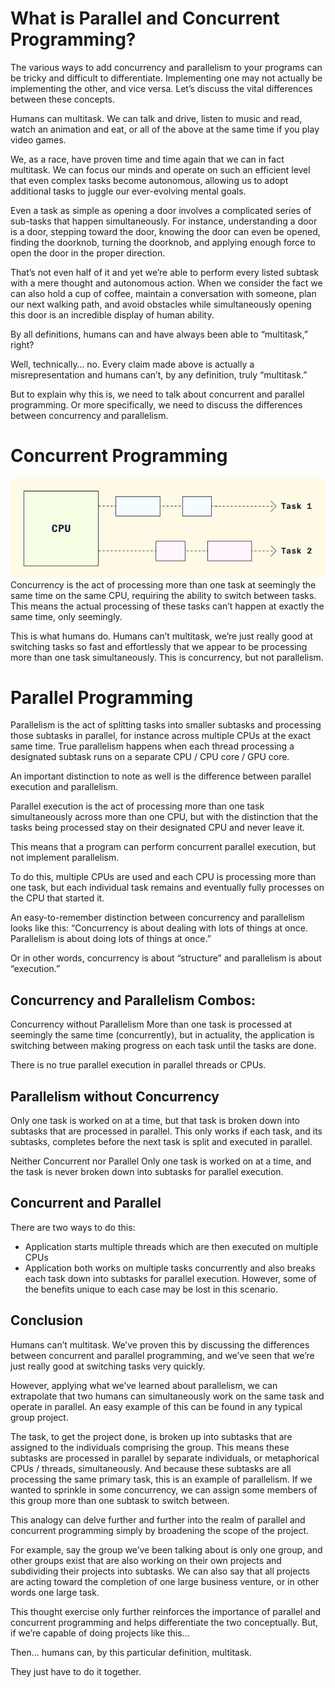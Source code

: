 # What is Parallel and Concurrent Programming?

The various ways to add concurrency and parallelism to your programs can be tricky and difficult to differentiate. Implementing one may not actually be implementing the other, and vice versa. Let’s discuss the vital differences between these concepts.

Humans can multitask. We can talk and drive, listen to music and read, watch an animation and eat, or all of the above at the same time if you play video games.

We, as a race, have proven time and time again that we can in fact multitask. We can focus our minds and operate on such an efficient level that even complex tasks become autonomous, allowing us to adopt additional tasks to juggle our ever-evolving mental goals.

Even a task as simple as opening a door involves a complicated series of sub-tasks that happen simultaneously. For instance, understanding a door is a door, stepping toward the door, knowing the door can even be opened, finding the doorknob, turning the doorknob, and applying enough force to open the door in the proper direction.

That’s not even half of it and yet we’re able to perform every listed subtask with a mere thought and autonomous action. When we consider the fact we can also hold a cup of coffee, maintain a conversation with someone, plan our next walking path, and avoid obstacles while simultaneously opening this door is an incredible display of human ability.

By all definitions, humans can and have always been able to “multitask,” right?

Well, technically… no. Every claim made above is actually a misrepresentation and humans can’t, by any definition, truly “multitask.”

But to explain why this is, we need to talk about concurrent and parallel programming. Or more specifically, we need to discuss the differences between concurrency and parallelism.

# Concurrent Programming
![concurrent](https://github.com/iamAkolab/java_codecademy/blob/main/learn-advanced-java/parallel-and-concurrent-programming/concurrent%20programming.jpg)
Concurrency is the act of processing more than one task at seemingly the same time on the same CPU, requiring the ability to switch between tasks. This means the actual processing of these tasks can’t happen at exactly the same time, only seemingly.

This is what humans do. Humans can’t multitask, we’re just really good at switching tasks so fast and effortlessly that we appear to be processing more than one task simultaneously. This is concurrency, but not parallelism.

# Parallel Programming
Parallelism is the act of splitting tasks into smaller subtasks and processing those subtasks in parallel, for instance across multiple CPUs at the exact same time. True parallelism happens when each thread processing a designated subtask runs on a separate CPU / CPU core / GPU core.

An important distinction to note as well is the difference between parallel execution and parallelism.

Parallel execution is the act of processing more than one task simultaneously across more than one CPU, but with the distinction that the tasks being processed stay on their designated CPU and never leave it.

This means that a program can perform concurrent parallel execution, but not implement parallelism.

To do this, multiple CPUs are used and each CPU is processing more than one task, but each individual task remains and eventually fully processes on the CPU that started it.

An easy-to-remember distinction between concurrency and parallelism looks like this: “Concurrency is about dealing with lots of things at once. Parallelism is about doing lots of things at once.”

Or in other words, concurrency is about “structure” and parallelism is about “execution.”

## Concurrency and Parallelism Combos:
Concurrency without Parallelism
More than one task is processed at seemingly the same time (concurrently), but in actuality, the application is switching between making progress on each task until the tasks are done.

There is no true parallel execution in parallel threads or CPUs.

## Parallelism without Concurrency
Only one task is worked on at a time, but that task is broken down into subtasks that are processed in parallel. This only works if each task, and its subtasks, completes before the next task is split and executed in parallel.

Neither Concurrent nor Parallel
Only one task is worked on at a time, and the task is never broken down into subtasks for parallel execution.

## Concurrent and Parallel
There are two ways to do this:

* Application starts multiple threads which are then executed on multiple CPUs
* Application both works on multiple tasks concurrently and also breaks each task down into subtasks for parallel execution. However, some of the benefits unique to each case may be lost in this scenario.

## Conclusion
Humans can’t multitask. We’ve proven this by discussing the differences between concurrent and parallel programming, and we’ve seen that we’re just really good at switching tasks very quickly.

However, applying what we’ve learned about parallelism, we can extrapolate that two humans can simultaneously work on the same task and operate in parallel. An easy example of this can be found in any typical group project.

The task, to get the project done, is broken up into subtasks that are assigned to the individuals comprising the group. This means these subtasks are processed in parallel by separate individuals, or metaphorical CPUs / threads, simultaneously. And because these subtasks are all processing the same primary task, this is an example of parallelism. If we wanted to sprinkle in some concurrency, we can assign some members of this group more than one subtask to switch between.

This analogy can delve further and further into the realm of parallel and concurrent programming simply by broadening the scope of the project.

For example, say the group we’ve been talking about is only one group, and other groups exist that are also working on their own projects and subdividing their projects into subtasks. We can also say that all projects are acting toward the completion of one large business venture, or in other words one large task.

This thought exercise only further reinforces the importance of parallel and concurrent programming and helps differentiate the two conceptually. But, if we’re capable of doing projects like this…

Then… humans can, by this particular definition, multitask.

They just have to do it together.

